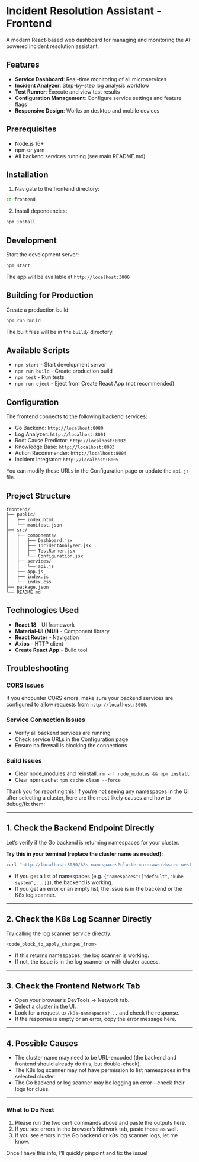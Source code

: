 # Incident Resolution Assistant - Frontend

A modern React-based web dashboard for managing and monitoring the AI-powered incident resolution assistant.

## Features

- **Service Dashboard**: Real-time monitoring of all microservices
- **Incident Analyzer**: Step-by-step log analysis workflow
- **Test Runner**: Execute and view test results
- **Configuration Management**: Configure service settings and feature flags
- **Responsive Design**: Works on desktop and mobile devices

## Prerequisites

- Node.js 16+ 
- npm or yarn
- All backend services running (see main README.md)

## Installation

1. Navigate to the frontend directory:
```bash
cd frontend
```

2. Install dependencies:
```bash
npm install
```

## Development

Start the development server:
```bash
npm start
```

The app will be available at `http://localhost:3000`

## Building for Production

Create a production build:
```bash
npm run build
```

The built files will be in the `build/` directory.

## Available Scripts

- `npm start` - Start development server
- `npm run build` - Create production build
- `npm test` - Run tests
- `npm run eject` - Eject from Create React App (not recommended)

## Configuration

The frontend connects to the following backend services:

- Go Backend: `http://localhost:8080`
- Log Analyzer: `http://localhost:8001`
- Root Cause Predictor: `http://localhost:8002`
- Knowledge Base: `http://localhost:8003`
- Action Recommender: `http://localhost:8004`
- Incident Integrator: `http://localhost:8005`

You can modify these URLs in the Configuration page or update the `api.js` file.

## Project Structure

```
frontend/
├── public/
│   ├── index.html
│   └── manifest.json
├── src/
│   ├── components/
│   │   ├── Dashboard.jsx
│   │   ├── IncidentAnalyzer.jsx
│   │   ├── TestRunner.jsx
│   │   └── Configuration.jsx
│   ├── services/
│   │   └── api.js
│   ├── App.js
│   ├── index.js
│   └── index.css
├── package.json
└── README.md
```

## Technologies Used

- **React 18** - UI framework
- **Material-UI (MUI)** - Component library
- **React Router** - Navigation
- **Axios** - HTTP client
- **Create React App** - Build tool

## Troubleshooting

### CORS Issues
If you encounter CORS errors, make sure your backend services are configured to allow requests from `http://localhost:3000`.

### Service Connection Issues
- Verify all backend services are running
- Check service URLs in the Configuration page
- Ensure no firewall is blocking the connections

### Build Issues
- Clear node_modules and reinstall: `rm -rf node_modules && npm install`
- Clear npm cache: `npm cache clean --force` 

Thank you for reporting this! If you’re not seeing any namespaces in the UI after selecting a cluster, here are the most likely causes and how to debug/fix them:

---

## 1. **Check the Backend Endpoint Directly**

Let’s verify if the Go backend is returning namespaces for your cluster.

**Try this in your terminal (replace the cluster name as needed):**
```sh
curl "http://localhost:8080/k8s-namespaces?cluster=arn:aws:eks:eu-west-1:582866566323:cluster/EKSClusterDev"
```
- If you get a list of namespaces (e.g. `{"namespaces":["default","kube-system",...]}`), the backend is working.
- If you get an error or an empty list, the issue is in the backend or the K8s log scanner.

---

## 2. **Check the K8s Log Scanner Directly**

Try calling the log scanner service directly:
```sh
<code_block_to_apply_changes_from>
```
- If this returns namespaces, the log scanner is working.
- If not, the issue is in the log scanner or with cluster access.

---

## 3. **Check the Frontend Network Tab**

- Open your browser’s DevTools → Network tab.
- Select a cluster in the UI.
- Look for a request to `/k8s-namespaces?...` and check the response.
- If the response is empty or an error, copy the error message here.

---

## 4. **Possible Causes**

- The cluster name may need to be URL-encoded (the backend and frontend should already do this, but double-check).
- The K8s log scanner may not have permission to list namespaces in the selected cluster.
- The Go backend or log scanner may be logging an error—check their logs for clues.

---

### **What to Do Next**

1. Please run the two `curl` commands above and paste the outputs here.
2. If you see errors in the browser’s Network tab, paste those as well.
3. If you see errors in the Go backend or k8s log scanner logs, let me know.

Once I have this info, I’ll quickly pinpoint and fix the issue! 
